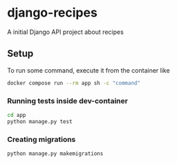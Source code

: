 # django-recipes

A initial Django API project about recipes

## Setup

To run some command, execute it from the container like

```sh
docker compose run --rm app sh -c "command"
```

### Running tests inside dev-container

```sh
cd app
python manage.py test
```

### Creating migrations

```sh
python manage.py makemigrations
```